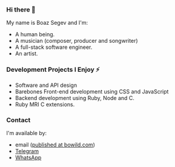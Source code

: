 ### Hi there 👋

<!--
**boazsegev/boazsegev** is a ✨ _special_ ✨ repository because its `README.md` (this file) appears on your GitHub profile.

Here are some ideas to get you started:

- 🔭 I’m currently working on ...
- 🌱 I’m currently learning ...
- 👯 I’m looking to collaborate on ...
- 🤔 I’m looking for help with ...
- 💬 Ask me about ...
- 📫 How to reach me: ...
- 😄 Pronouns: ...
- ⚡ Fun fact: ...
-->

My name is Boaz Segev and I'm:
* A human being.
* A musician (composer, producer and  songwriter)
* A full-stack software engineer.
* An artist.

### Development Projects I Enjoy ⚡

* Software and API design
* Barebones Front-end development using CSS and JavaScript
* Backend development using Ruby, Node and C.
* Ruby MRI C extensions.

### Contact

I'm available by:

* email ([published at bowild.com](http://bowild.com))
* [Telegram](https://t.me/bo_wild)
* [WhatsApp](https://wa.me/16176425815)

